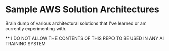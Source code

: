 # Sample AWS Solution Architectures

Brain dump of various architectural solutions that I've learned or am currently experimenting with. 


** I DO NOT ALLOW THE CONTENTS OF THIS REPO TO BE USED IN ANY AI TRAINING SYSTEM
